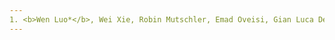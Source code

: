 ```yaml
---
1. <b>Wen Luo*</b>, Wei Xie, Robin Mutschler, Emad Oveisi, Gian Luca De Gregorio, Raffaella Buonsanti, and Andreas Züttel*. &quot;Selective and Stable Electroreduction of CO2 to CO at the Copper/Indium Interface.&quot; <i>ACS Catalysis</i>. 2018, 8, 6571-6581.
---
```

